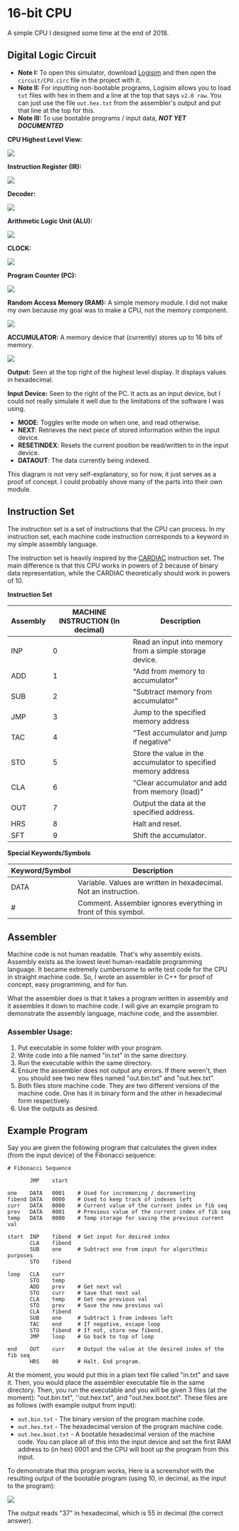 # 16-bit CPU

A simple CPU I designed some time at the end of 2018.

## Digital Logic Circuit
- **Note I:** To open this simulator, download [Logisim](http://www.cburch.com/logisim/) and then open the `circuit/CPU.circ` file in the project with it.
- **Note II:** For inputting non-bootable programs, Logisim allows you to load `txt` files with hex in them and a line at the top that says `v2.0 raw`. You can just use the file `out.hex.txt` from the assembler's output and put that line at the top for this.
- **Note III:** To use bootable programs / input data, **_NOT YET DOCUMENTED_**

**CPU Highest Level View:**

![](assets/README-f56824c8.png)

**Instruction Register (IR):**

![](assets/README-da56becd.png)

**Decoder:**

![](assets/README-1cfb1b44.png)

**Arithmetic Logic Unit (ALU):**

![](assets/README-3f71fcce.png)

**CLOCK:**

![](assets/README-e4e0f1a7.png)

**Program Counter (PC):**

![](assets/README-c5324a08.png)

**Random Access Memory (RAM):**
A simple memory module. I did not make my own because my goal was to make a CPU, not the memory component.

![](assets/README-b5627517.png)

**ACCUMULATOR:**
A memory device that (currently) stores up to 16 bits of memory.

![](assets/README-d094736a.png)


**Output:**
Seen at the top right of the highest level display. It displays values in hexadecimal.

**Input Device:**
Seen to the right of the PC. It acts as an input device, but I could not really simulate it well due to the limitations of the software I was using.
- **MODE**: Toggles write mode on when one, and read otherwise.
- **NEXT**: Retrieves the next piece of stored information within the input device.
- **RESETINDEX**: Resets the current position be read/written to in the input device.
- **DATAOUT**: The data currently being indexed.




This diagram is not very self-explanatory, so for now, it just serves as a proof of concept. I could probably shove many of the parts into their own module.

## Instruction Set
The instruction set is a set of instructions that the CPU can process. In my instruction set, each machine code instruction corresponds to a keyword in my simple assembly language.

The instruction set is heavily inspired by the [CARDIAC](https://www.cs.drexel.edu/~bls96/museum/cardiac.html) instruction set. The main difference is that this CPU works in powers of 2 because of binary data representation, while the CARDIAC theoretically should work in powers of 10.

**Instruction Set**

Assembly | MACHINE INSTRUCTION (In decimal) | Description
--- | --- | ---
INP | 0 | Read an input into memory from a simple storage device.
ADD | 1 | "Add from memory to accumulator"
SUB | 2 | "Subtract memory from accumulator"
JMP | 3 | Jump to the specified memory address
TAC | 4 | "Test accumulator and jump if negative"
STO | 5 | Store the value in the accumulator to specified memory address
CLA | 6 | "Clear accumulator and add from memory (load)"
OUT | 7 | Output the data at the specified address.
HRS | 8 | Halt and reset.
SFT | 9 | Shift the accumulator.

**Special Keywords/Symbols**

Keyword/Symbol | Description
--- | ---
DATA | Variable. Values are written in hexadecimal. Not an instruction.
\# | Comment. Assembler ignores everything in front of this symbol.

## Assembler
Machine code is not human readable. That's why assembly exists. Assembly exists as the lowest level human-readable programming language. It became extremely cumbersome to write test code for the CPU in straight machine code. So, I wrote an assembler in C++ for proof of concept, easy programming, and for fun.

What the assembler does is that it takes a program written in assembly and it assembles it down to machine code. I will give an example program to demonstrate the assembly language, machine code, and the assembler.

### Assembler Usage:
1.  Put executable in some folder with your program.
2.  Write code into a file named "in.txt" in the same directory.
3.  Run the executable within the same directory.
4.  Ensure the assembler does not output any errors. If there weren't, then you should see two new files named "out.bin.txt" and "out.hex.txt".
5.  Both files store machine code. They are two different versions of the machine code. One has it in binary form and the other in hexadecimal form respectively.
6.  Use the outputs as desired.

## Example Program
Say you are given the following program that calculates the given index (from the input device) of the Fibonacci sequence:

```
# Fibonacci Sequence

       JMP    start

one    DATA   0001    # Used for incremening / decrementing
fibend DATA   0000    # Used to keep track of indexes left
curr   DATA   0000    # Current value of the current index in fib seq
prev   DATA   0001    # Previous value of the current index of fib seq
temp   DATA   0000    # Temp storage for saving the previous current val

start  INP    fibend  # Get input for desired index
       CLA    fibend
       SUB    one     # Subtract one from input for algorithmic purposes
       STO    fibend

loop   CLA    curr
       STO    temp
       ADD    prev    # Get next val
       STO    curr    # Save that next val
       CLA    temp    # Get new previous val
       STO    prev    # Save the new previous val
       CLA    fibend
       SUB    one     # Subtract 1 from indexes left
       TAC    end     # If negative, escape loop
       STO    fibend  # If not, store new fibend.
       JMP    loop    # Go back to top of loop

end    OUT    curr    # Output the value at the desired index of the fib seq
       HRS    00      # Halt. End program.
```

At the moment, you would put this in a plain text file called "in.txt" and save it. Then, you would place the assembler executable file in the same directory. Then, you run the executable and you will be given 3 files (at the moment): "out.bin.txt", ''out.hex.txt", and "out.hex.boot.txt". These files are as follows (with example output from input):
- `out.bin.txt` - The binary version of the program machine code.
- `out.hex.txt` - The hexadecimal version of the program machine code.
- `out.hex.boot.txt` - A bootable hexadecimal version of the machine code. You can place all of this into the input device and set the first RAM address to (in hex) 0001 and the CPU will boot up the program from this input.

To demonstrate that this program works, Here is a screenshot with the resulting output of the bootable program (using 10, in decimal, as the input to the program):

![](assets/README-a3f25596.png)

The output reads "37" in hexadecimal, which is 55 in decimal (the correct answer).
